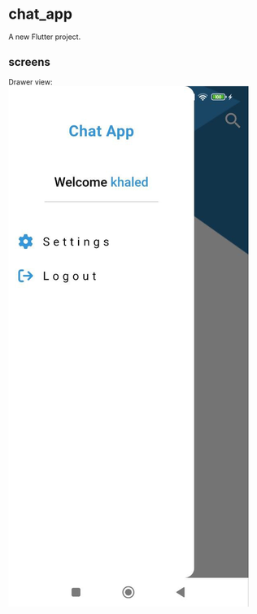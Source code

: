 # chat_app

A new Flutter project.

## screens
Drawer view:
![photo_2024-09-05_02-20-10.jpg](assets%2Fimages%2Fphoto_2024-09-05_02-20-10.jpg)







